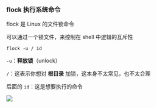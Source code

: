 ### flock 执行系统命令

flock 是 Linux 的文件锁命令

可以通过一个锁文件，来控制在 shell 中逻辑的互斥性

```
flock -u / id
```

`-u`：**释放锁**（unlock）

`/`：这表示你想对 **根目录** 加锁，这本身不太常见，也不太合理

后面的 `id`：这是想要执行的命令

![](https://pic1.imgdb.cn/item/68d36b4cc5157e1a882c7dc3.png)